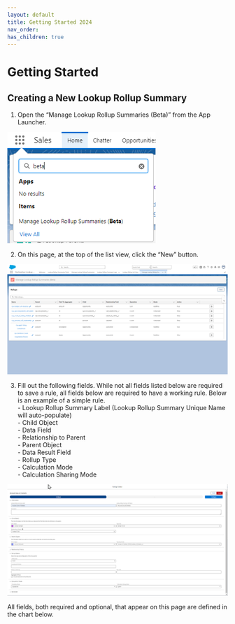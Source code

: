 ```yaml
---
layout: default
title: Getting Started 2024
nav_order: 
has_children: true
---
```


# Getting Started
## Creating a New Lookup Rollup Summary

1. Open the “Manage Lookup Rollup Summaries (Beta)” from the App Launcher.

![DLRS Beta from the App Launcher](/docs/assets/images/dlrs_beta_app_launcher.png)

2. On this page, at the top of the list view, click the “New” button.

![DLRS Beta list view and new button](/docs/assets/images/dlrs_beta_list_view_new_button.png)

3. Fill out the following fields. While not all fields listed below are required to save a rule, all fields below are required to have a working rule. Below is an example of a simple rule. <br>
        - Lookup Rollup Summary Label (Lookup Rollup Summary Unique Name will auto-populate) <br>
        - Child Object <br>
        - Data Field <br>
        - Relationship to Parent <br>
        - Parent Object <br>
        - Data Result Field <br>
        - Rollup Type <br>
        - Calculation Mode <br>
        - Calculation Sharing Mode <br>

![DLRS Beta Complete Basic Rule](/docs/assets/images/dlrs_beta_basic_complete_rule.png)

All fields, both required and optional, that appear on this page are defined in the chart below.


